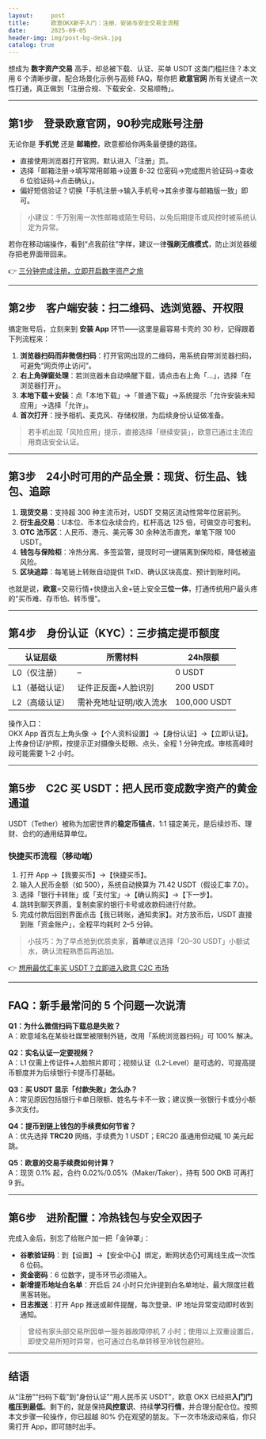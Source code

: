 ```yaml
---
layout:     post
title:      欧意OKX新手入门：注册、安装与安全交易全流程
date:       2025-09-05
header-img: img/post-bg-desk.jpg
catalog: true
---
```


想成为 **数字资产交易** 高手，却总被下载、认证、买单 USDT 这类门槛拦住？本文用 6 个清晰步骤，配合场景化示例与高频 FAQ，帮你把 **欧意官网** 所有关键点一次性打通，真正做到「注册合规、下载安全、交易顺畅」。

---

## 第1步　登录欧意官网，90秒完成账号注册

无论你是 **手机党** 还是 **邮箱控**，欧意都给你两条最便捷的路径。

- 直接使用浏览器打开官网，默认进入「注册」页。  
- 选择「邮箱注册→填写常用邮箱→设置 8-32 位密码→完成图片验证码→查收 6 位验证码→点击确认」。  
- 偏好短信验证？切换「手机注册→输入手机号→其余步骤与邮箱版一致」即可。  

> 小建议：千万别用一次性邮箱或陌生号码，以免后期提币或风控时被系统认定为异常。

若你在移动端操作，看到“点我前往”字样，建议一律**强刷无痕模式**，防止浏览器缓存把老界面带回来。  

👉 [三分钟完成注册，立即开启数字资产之旅](https://okxdog.com/)

---

## 第2步　客户端安装：扫二维码、选浏览器、开权限

搞定账号后，立刻来到 **安装 App** 环节——这里是最容易卡壳的 30 秒，记得跟着下列流程来：

1. **浏览器扫码而非微信扫码**：打开官网出现的二维码，用系统自带浏览器扫码，可避免“网页停止访问”。  
2. **右上角弹窗处理**：若浏览器未自动唤醒下载，请点击右上角「...」，选择「在浏览器打开」。  
3. **本地下载＋安装**：点「本地下载」→「普通下载」→系统提示「允许安装未知应用」→选择「允许」。  
4. **首次打开**：授予相机、麦克风、存储权限，为后续身份认证做准备。

> 若手机出现「风险应用」提示，直接选择「继续安装」，欧意已通过主流应用商店安全认证。

---

## 第3步　24小时可用的产品全景：现货、衍生品、钱包、追踪

1. **现货交易**：支持超 300 种主流币对，USDT 交易区流动性常年位居前列。  
2. **衍生品交易**：U本位、币本位永续合约，杠杆高达 125 倍，可做空亦可套利。  
3. **OTC 法币区**：人民币、港元、美元等 30 余种法币直充，单笔下限 100 USDT。  
4. **钱包与保险柜**：冷热分离、多签监管，提现时可一键隔离到保险柜，降低被盗风险。  
5. **区块追踪**：每笔链上转账自动提供 TxID、确认区块高度、预计到账时间。

也就是说，**欧意**=交易行情+快捷出入金+链上安全**三位一体**，打通传统用户最头疼的“买币难、存币怕、转币慢”。

---

## 第4步　身份认证（KYC）：三步搞定提币额度

| 认证层级 | 所需材料 | 24h限额 |
| --- | --- | --- |
| L0（仅注册） | – | 0 USDT |
| L1（基础认证） | 证件正反面+人脸识别 | 200 USDT |
| L2（高级认证） | 需补充地址证明/收入流水 | 100,000 USDT |

操作入口：  
OKX App 首页左上角头像 →【个人资料设置】→【身份认证】→【立即认证】。  
上传身份证/护照，按提示正对摄像头眨眼、点头，全程 1 分钟完成。审核高峰时段可能需要 1–2 小时。

---

## 第5步　C2C 买 USDT：把人民币变成数字资产的黄金通道

USDT（Tether）被称为加密世界的**稳定币锚点**，1:1 锚定美元，是后续炒币、理财、合约的通用结算单位。

### 快捷买币流程（移动端）

1. 打开	App →【我要买币】→【快捷买币】。  
2. 输入人民币金额（如 500），系统自动换算为 71.42 USDT（假设汇率 7.0）。  
3. 选择「银行卡转账」或「支付宝」→【确认购买】→【下一步】。  
4. 跳转到聊天界面，复制卖家的银行卡号或收款码进行付款。  
5. 完成付款后回到界面点击【我已转账，通知卖家】。对方放币后，USDT 直接到账「资金账户」，全程平均耗时 2–5 分钟。

> 小技巧：为了早点抢到优质卖家，**首单**建议选择「20–30 USDT」小额试水，确认流程熟悉后再追加。

👉 [想用最优汇率买 USDT？立即进入欧意 C2C 市场](https://okxdog.com/)

---

## FAQ：新手最常问的 5 个问题一次说清

**Q1：为什么微信扫码下载总是失败？**  
A：欧意域名在某些社媒里被限制外链，改用「系统浏览器扫码」可 100% 解决。

**Q2：实名认证一定要视频？**  
A：L1 仅需上传证件+人脸照片即可；视频认证（L2-Level）是可选的，可提高提币额度并为后续银行卡提币打基础。

**Q3：买 USDT 显示「付款失败」怎么办？**  
A：常见原因包括银行卡单日限额、姓名与卡不一致；建议换一张银行卡或分小额多次支付。

**Q4：提币到链上钱包的手续费如何节省？**  
A：优先选择 **TRC20** 网络，手续费为 1 USDT；ERC20 虽通用但动辄 10 美元起跳。

**Q5：欧意的交易手续费如何计算？**  
A：现货 0.1% 起，合约 0.02%/0.05%（Maker/Taker），持有 500 OKB 可再打 9 折。

---

## 第6步　进阶配置：冷热钱包与安全双因子

完成入金后，别忘了给账户加一把「金钟罩」：

- **谷歌验证码**：到【设置】→【安全中心】绑定，断网状态仍可离线生成一次性 6 位码。  
- **资金密码**：6 位数字，提币环节必须输入。  
- **新增提币地址白名单**：开启后 24 小时只允许提到白名单地址，最大限度拦截黑客转账。  
- **日志推送**：打开 App 推送或邮件提醒，每次登录、IP 地址异常变动即时收到通知。

> 曾经有家头部交易所因单一服务器故障停机 7 小时；使用以上双重设置后，即使交易所短时异常，也可通过白名单转移至冷钱包避险。

---

## 结语

从“注册”“扫码下载”到“身份认证”“用人民币买 USDT”，欧意 OKX 已经把**入门门槛压到最低**。剩下的，就是保持**风控意识**、持续**学习行情**，并合理分配仓位。按照本文步骤一轮操作，你已超越 80% 仍在观望的朋友。下一次市场波动来临，你只需打开 App，即可随时出手。